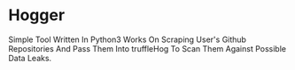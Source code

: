 # Hogger
Simple Tool Written In Python3 Works On Scraping User's Github Repositories And Pass Them Into truffleHog To Scan Them Against Possible Data Leaks.
